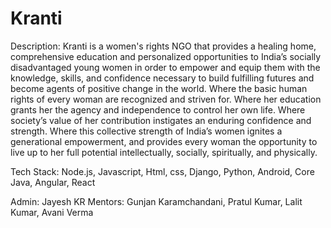 # Kranti

Description: Kranti is a women's rights NGO that provides a healing home, comprehensive education and personalized opportunities to India’s socially disadvantaged young women in order to empower and equip them with the knowledge, skills, and confidence necessary to build fulfilling futures and become agents of positive change in the world. Where the basic human rights of every woman are recognized and striven for. Where her education grants her the agency and independence to control her own life. Where society’s value of her contribution instigates an enduring confidence and strength. Where this collective strength of India’s women ignites a generational empowerment, and provides every woman the opportunity to live up to her full potential intellectually, socially, spiritually, and physically.

Tech Stack: Node.js, Javascript, Html, css, Django, Python, Android, Core Java, Angular, React

Admin: Jayesh KR
Mentors: Gunjan Karamchandani, Pratul Kumar, Lalit Kumar, Avani Verma
